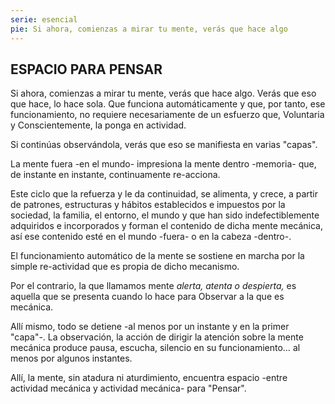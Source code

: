 ```yaml
---
serie: esencial
pie: Si ahora, comienzas a mirar tu mente, verás que hace algo
---
```


## ESPACIO PARA PENSAR

Si ahora, comienzas a mirar tu mente, verás que hace algo.
Verás que eso que hace, lo hace sola.
Que funciona automáticamente y que, por tanto, ese funcionamiento,
no requiere necesariamente de un esfuerzo que, Voluntaria y Conscientemente,
la ponga en actividad.

Si continúas observándola,
verás que eso se manifiesta en varias "capas".

La mente fuera -en el mundo- impresiona la mente dentro -memoria- que,
de instante en instante, continuamente re-acciona.

Este ciclo que la refuerza y le da continuidad, se alimenta, y crece,
a partir de patrones, estructuras y hábitos establecidos e impuestos por la sociedad, la familia, el entorno, el mundo y que han sido indefectiblemente adquiridos e incorporados y forman el contenido de dicha mente mecánica,
así ese contenido esté en el mundo -fuera- o en la cabeza -dentro-.

El funcionamiento automático de la mente se sostiene en marcha por la simple re-actividad que es propia de dicho mecanismo.

Por el contrario, la que llamamos mente _alerta, atenta o despierta,_
es aquella que se presenta cuando lo hace para Observar a la que es mecánica.

Allí mismo, todo se detiene -al menos por un instante y en la primer "capa"-.
La observación, la acción de dirigir la atención sobre la mente mecánica
produce pausa, escucha, silencio en su funcionamiento… al menos por algunos instantes.

Allí, la mente, sin atadura ni aturdimiento, encuentra espacio -entre actividad mecánica y actividad mecánica- para "Pensar".
